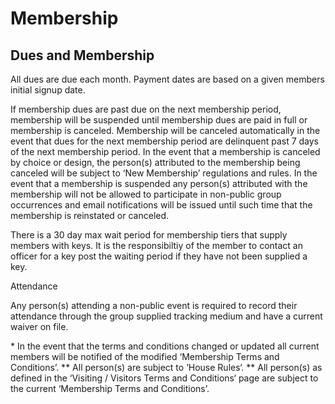 # Membership

## Dues and Membership

All dues are due each month. Payment dates are based on a given members initial signup date.

If membership dues are past due on the next membership period, membership will be suspended until membership dues are paid in full or membership is canceled. Membership will be canceled automatically in the event that dues for the next membership period are delinquent past 7 days of the next membership period. In the event that a membership is canceled by choice or design, the person\(s\) attributed to the membership being canceled will be subject to ‘New Membership’ regulations and rules. In the event that a membership is suspended any person\(s\) attributed with the membership will not be allowed to participate in non-public group occurrences and email notifications will be issued until such time that the membership is reinstated or canceled.

There is a 30 day max wait period for membership tiers that supply members with keys. It is the responsibiltiy of the member to contact an officer for a key post the waiting period if they have not been supplied a key.

Attendance

Any person\(s\) attending a non-public event is required to record their attendance through the group supplied tracking medium and have a current waiver on file.

\* In the event that the terms and conditions changed or updated all current members will be notified of the modified ‘Membership Terms and Conditions’. \*\* All person\(s\) are subject to ‘House Rules‘. \*\* All person\(s\) as defined in the ‘Visiting / Visitors Terms and Conditions‘ page are subject to the current ‘Membership Terms and Conditions’.

